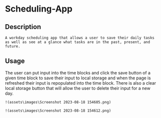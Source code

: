 # Scheduling-App


## Description
    A workday scheduling app that allows a user to save their daily tasks as well as see at a glance what tasks are in the past, present, and future.
   

## Usage
 The user can put input into the time blocks and click the save button of a given time block to save their input to local storage and when the page is refreshed their input is repopulated into the time block. There is also a clear local storage button that will allow the user to delete their input for a new day.

```
!(assets\images\Screenshot 2023-08-18 154605.png)
```

```
!(assets\images\Screenshot 2023-08-18 154612.png)
```